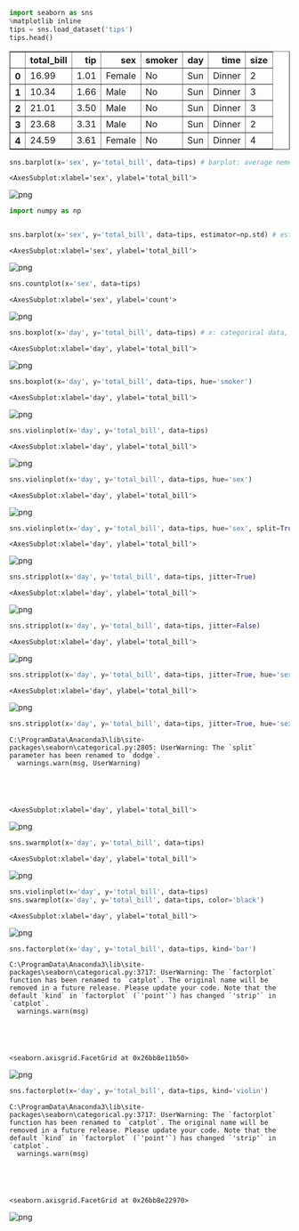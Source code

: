 ```python
import seaborn as sns
%matplotlib inline
tips = sns.load_dataset('tips')
tips.head()
```




<div>
<style scoped>
    .dataframe tbody tr th:only-of-type {
        vertical-align: middle;
    }

    .dataframe tbody tr th {
        vertical-align: top;
    }

    .dataframe thead th {
        text-align: right;
    }
</style>
<table border="1" class="dataframe">
  <thead>
    <tr style="text-align: right;">
      <th></th>
      <th>total_bill</th>
      <th>tip</th>
      <th>sex</th>
      <th>smoker</th>
      <th>day</th>
      <th>time</th>
      <th>size</th>
    </tr>
  </thead>
  <tbody>
    <tr>
      <th>0</th>
      <td>16.99</td>
      <td>1.01</td>
      <td>Female</td>
      <td>No</td>
      <td>Sun</td>
      <td>Dinner</td>
      <td>2</td>
    </tr>
    <tr>
      <th>1</th>
      <td>10.34</td>
      <td>1.66</td>
      <td>Male</td>
      <td>No</td>
      <td>Sun</td>
      <td>Dinner</td>
      <td>3</td>
    </tr>
    <tr>
      <th>2</th>
      <td>21.01</td>
      <td>3.50</td>
      <td>Male</td>
      <td>No</td>
      <td>Sun</td>
      <td>Dinner</td>
      <td>3</td>
    </tr>
    <tr>
      <th>3</th>
      <td>23.68</td>
      <td>3.31</td>
      <td>Male</td>
      <td>No</td>
      <td>Sun</td>
      <td>Dinner</td>
      <td>2</td>
    </tr>
    <tr>
      <th>4</th>
      <td>24.59</td>
      <td>3.61</td>
      <td>Female</td>
      <td>No</td>
      <td>Sun</td>
      <td>Dinner</td>
      <td>4</td>
    </tr>
  </tbody>
</table>
</div>




```python
sns.barplot(x='sex', y='total_bill', data=tips) # barplot: average nemerical data for category, x: categorical data, y: numerical data
```




    <AxesSubplot:xlabel='sex', ylabel='total_bill'>




    
![png](output_1_1.png)
    



```python
import numpy as np
```


```python

```


```python
sns.barplot(x='sex', y='total_bill', data=tips, estimator=np.std) # estimator: aggregation functions
```




    <AxesSubplot:xlabel='sex', ylabel='total_bill'>




    
![png](output_4_1.png)
    



```python
sns.countplot(x='sex', data=tips)
```




    <AxesSubplot:xlabel='sex', ylabel='count'>




    
![png](output_5_1.png)
    



```python
sns.boxplot(x='day', y='total_bill', data=tips) # x: categorical data, y: numerical data
```




    <AxesSubplot:xlabel='day', ylabel='total_bill'>




    
![png](output_6_1.png)
    



```python
sns.boxplot(x='day', y='total_bill', data=tips, hue='smoker')
```




    <AxesSubplot:xlabel='day', ylabel='total_bill'>




    
![png](output_7_1.png)
    



```python
sns.violinplot(x='day', y='total_bill', data=tips)
```




    <AxesSubplot:xlabel='day', ylabel='total_bill'>




    
![png](output_8_1.png)
    



```python
sns.violinplot(x='day', y='total_bill', data=tips, hue='sex')
```




    <AxesSubplot:xlabel='day', ylabel='total_bill'>




    
![png](output_9_1.png)
    



```python
sns.violinplot(x='day', y='total_bill', data=tips, hue='sex', split=True)
```




    <AxesSubplot:xlabel='day', ylabel='total_bill'>




    
![png](output_10_1.png)
    



```python
sns.stripplot(x='day', y='total_bill', data=tips, jitter=True)
```




    <AxesSubplot:xlabel='day', ylabel='total_bill'>




    
![png](output_11_1.png)
    



```python
sns.stripplot(x='day', y='total_bill', data=tips, jitter=False)
```




    <AxesSubplot:xlabel='day', ylabel='total_bill'>




    
![png](output_12_1.png)
    



```python
sns.stripplot(x='day', y='total_bill', data=tips, jitter=True, hue='sex')
```




    <AxesSubplot:xlabel='day', ylabel='total_bill'>




    
![png](output_13_1.png)
    



```python
sns.stripplot(x='day', y='total_bill', data=tips, jitter=True, hue='sex', split=True)
```

    C:\ProgramData\Anaconda3\lib\site-packages\seaborn\categorical.py:2805: UserWarning: The `split` parameter has been renamed to `dodge`.
      warnings.warn(msg, UserWarning)
    




    <AxesSubplot:xlabel='day', ylabel='total_bill'>




    
![png](output_14_2.png)
    



```python
sns.swarmplot(x='day', y='total_bill', data=tips)
```




    <AxesSubplot:xlabel='day', ylabel='total_bill'>




    
![png](output_15_1.png)
    



```python
sns.violinplot(x='day', y='total_bill', data=tips)
sns.swarmplot(x='day', y='total_bill', data=tips, color='black')
```




    <AxesSubplot:xlabel='day', ylabel='total_bill'>




    
![png](output_16_1.png)
    



```python
sns.factorplot(x='day', y='total_bill', data=tips, kind='bar')
```

    C:\ProgramData\Anaconda3\lib\site-packages\seaborn\categorical.py:3717: UserWarning: The `factorplot` function has been renamed to `catplot`. The original name will be removed in a future release. Please update your code. Note that the default `kind` in `factorplot` (`'point'`) has changed `'strip'` in `catplot`.
      warnings.warn(msg)
    




    <seaborn.axisgrid.FacetGrid at 0x26bb8e11b50>




    
![png](output_17_2.png)
    



```python
sns.factorplot(x='day', y='total_bill', data=tips, kind='violin')
```

    C:\ProgramData\Anaconda3\lib\site-packages\seaborn\categorical.py:3717: UserWarning: The `factorplot` function has been renamed to `catplot`. The original name will be removed in a future release. Please update your code. Note that the default `kind` in `factorplot` (`'point'`) has changed `'strip'` in `catplot`.
      warnings.warn(msg)
    




    <seaborn.axisgrid.FacetGrid at 0x26bb8e22970>




    
![png](output_18_2.png)
    



```python

```
